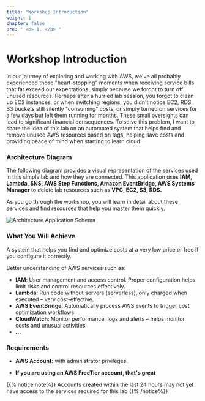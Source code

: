```yaml
---
title: "Workshop Introduction"
weight: 1
chapter: false
pre: " <b> 1. </b> "
---
```


# Workshop Introduction

In our journey of exploring and working with AWS, we've all probably experienced those "heart-stopping" moments when receiving service bills that far exceed our expectations, simply because we forgot to turn off unused resources. Perhaps after a hurried lab session, you forgot to clean up EC2 instances, or when switching regions, you didn't notice EC2, RDS, S3 buckets still silently "consuming" costs, or simply turned on services for a few days but left them running for months. These small oversights can lead to significant financial consequences. To solve this problem, I want to share the idea of this lab on an automated system that helps find and remove unused AWS resources based on tags, helping save costs and providing peace of mind when starting to learn cloud.

### Architecture Diagram

The following diagram provides a visual representation of the services used in this simple lab and how they are connected. This application uses **IAM, Lambda, SNS, AWS Step Functions, Amazon EventBridge, AWS Systems Manager** to delete lab resources such as **VPC, EC2, S3, RDS.**

As you go through the workshop, you will learn in detail about these services and find resources that help you master them quickly.

![Architecture Application Schema](/images/1.Introduce/001-architectdiagram.png)

### What You Will Achieve

A system that helps you find and optimize costs at a very low price or free if you configure it correctly.

Better understanding of AWS services such as:

- **IAM**: User management and access control. Proper configuration helps limit risks and control resources effectively.
- **Lambda**: Run code without servers (serverless), only charged when executed – very cost-effective.
- **AWS EventBridge**: Automatically process AWS events to trigger cost optimization workflows.
- **CloudWatch**: Monitor performance, logs and alerts – helps monitor costs and unusual activities.
- **...**

### Requirements

- **AWS Account:** with administrator privileges.

- **If you are using an AWS FreeTier account, that's great**

{{% notice note%}}
Accounts created within the last 24 hours may not yet have access to the services required for this lab
{{% /notice%}}
